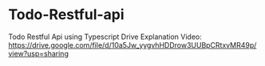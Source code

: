 # Todo-Restful-api
Todo Restful Api using Typescript
Drive Explanation Video: https://drive.google.com/file/d/10a5Jw_yygvhHDDrow3UUBpCRtxvMR49p/view?usp=sharing
